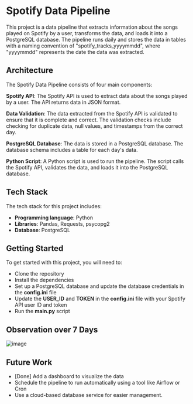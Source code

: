 # Spotify Data Pipeline

This project is a data pipeline that extracts information about the songs played on Spotify by a user, transforms the data, and loads it into a PostgreSQL database. The pipeline runs daily and stores the data in tables with a naming convention of "spotify_tracks_yyyymmdd", where "yyyymmdd" represents the date the data was extracted.

## Architecture
The Spotify Data Pipeline consists of four main components:

**Spotify API**: The Spotify API is used to extract data about the songs played by a user. The API returns data in JSON format.

**Data Validation**: The data extracted from the Spotify API is validated to ensure that it is complete and correct. The validation checks include checking for duplicate data, null values, and timestamps from the correct day.

**PostgreSQL Database**: The data is stored in a PostgreSQL database. The database schema includes a table for each day's data.

**Python Script**: A Python script is used to run the pipeline. The script calls the Spotify API, validates the data, and loads it into the PostgreSQL database.

## Tech Stack
The tech stack for this project includes:
- **Programming language**: Python
- **Libraries**: Pandas, Requests, psycopg2
- **Database**: PostgreSQL

## Getting Started
To get started with this project, you will need to:

- Clone the repository
- Install the dependencies
- Set up a PostgreSQL database and update the database credentials in the **config.ini** file
- Update the **USER_ID** and **TOKEN** in the **config.ini** file with your Spotify API user ID and token
- Run the **main.py** script
## Observation over 7 Days
![image](https://user-images.githubusercontent.com/26038097/226666696-bb7e1b8f-a104-400d-8683-62c956fca975.png)

## Future Work

- [Done] Add a dashboard to visualize the data
- Schedule the pipeline to run automatically using a tool like Airflow or Cron
- Use a cloud-based database service for easier management.
